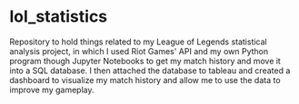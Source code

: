 # lol_statistics

Repository to hold things related to my League of Legends statistical analysis project, in which I used Riot Games' API and my own Python program though Jupyter Notebooks to get my match history and move it into a SQL database. I then attached the database to tableau and created a dashboard to visualize my match history and allow me to use the data to improve my gameplay. 
